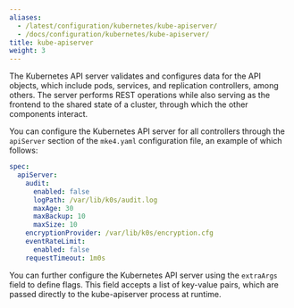 ```yaml
---
aliases:
  - /latest/configuration/kubernetes/kube-apiserver/
  - /docs/configuration/kubernetes/kube-apiserver/
title: kube-apiserver
weight: 3
---
```


The Kubernetes API server validates and configures data for the API objects,
which include pods, services, and replication controllers, among others. The
server performs REST operations while also serving as the frontend to the
shared state of a cluster, through which the other components interact.

You can configure the Kubernetes API server for all controllers through the
`apiServer` section of the `mke4.yaml` configuration file, an example of which
follows:

```yaml
spec:
  apiServer:
    audit:
      enabled: false
      logPath: /var/lib/k0s/audit.log
      maxAge: 30
      maxBackup: 10
      maxSize: 10
    encryptionProvider: /var/lib/k0s/encryption.cfg
    eventRateLimit:
      enabled: false
    requestTimeout: 1m0s
```

You can further configure the Kubernetes API server using the `extraArgs` field
to define flags. This field accepts a list of key-value pairs, which are passed
directly to the kube-apiserver process at runtime.

